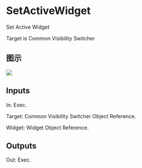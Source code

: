 # SetActiveWidget

Set Active Widget

Target is Common Visibility Switcher

## 图示

![]($-20221218-18215486.png)

## Inputs

In: Exec.

Target: Common Visibility Switcher Object Reference.

Widget: Widget Object Reference.  

## Outputs

Out: Exec.

